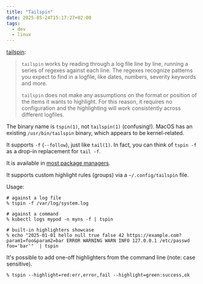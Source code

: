 ```yaml
---
title: "Tailspin"
date: 2025-05-24T15:17:27+02:00
tags:
  - dev
  - linux
---
```


[tailspin](https://github.com/bensadeh/tailspin):

> `tailspin` works by reading through a log file line by line, running a series
> of regexes against each line. The regexes recognize patterns you expect to
> find in a logfile, like dates, numbers, severity keywords and more.
>
> `tailspin` does not make any assumptions on the format or position of the
> items it wants to highlight. For this reason, it requires no configuration and
> the highlighting will work consistently across different logfiles.

The binary name is `tspin(1)`, not `tailspin(1)` (confusing!). MacOS has an
existing `/usr/bin/tailspin` binary, which appears to be kernel-related.

It supports `-f` (`--follow`), just like `tail(1)`. In fact, you can think of
`tspin -f` as a drop-in replacement for `tail -f`.

It is available in [most package
managers](https://repology.org/project/tailspin/versions).

It supports custom highlight rules (groups) via a `~/.config/tailspin` file.

Usage:

```shell
# against a log file
% tspin -f /var/log/system.log

# against a command
% kubectl logs mypod -n myns -f | tspin

# built-in highlighters showcase
% echo "2025-01-01 hello null true false 42 https://example.com?param1=foo&param2=bar ERROR WARNING WARN INFO 127.0.0.1 /etc/passwd foo='bar'"  | tspin
```

It's possible to add one-off highlighters from the command line (note: case
sensitive).

```shell
% tspin --highlight=red:err,error,fail --highlight=green:success,ok
```
